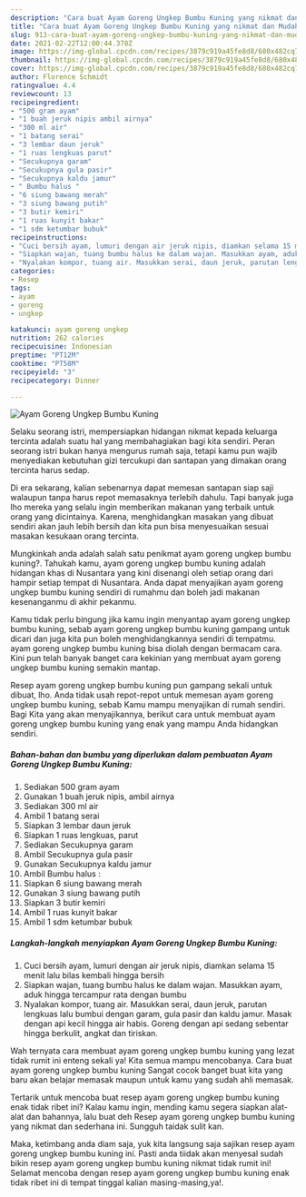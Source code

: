 ```yaml
---
description: "Cara buat Ayam Goreng Ungkep Bumbu Kuning yang nikmat dan Mudah Dibuat"
title: "Cara buat Ayam Goreng Ungkep Bumbu Kuning yang nikmat dan Mudah Dibuat"
slug: 913-cara-buat-ayam-goreng-ungkep-bumbu-kuning-yang-nikmat-dan-mudah-dibuat
date: 2021-02-22T12:00:44.378Z
image: https://img-global.cpcdn.com/recipes/3879c919a45fe8d8/680x482cq70/ayam-goreng-ungkep-bumbu-kuning-foto-resep-utama.jpg
thumbnail: https://img-global.cpcdn.com/recipes/3879c919a45fe8d8/680x482cq70/ayam-goreng-ungkep-bumbu-kuning-foto-resep-utama.jpg
cover: https://img-global.cpcdn.com/recipes/3879c919a45fe8d8/680x482cq70/ayam-goreng-ungkep-bumbu-kuning-foto-resep-utama.jpg
author: Florence Schmidt
ratingvalue: 4.4
reviewcount: 13
recipeingredient:
- "500 gram ayam"
- "1 buah jeruk nipis ambil airnya"
- "300 ml air"
- "1 batang serai"
- "3 lembar daun jeruk"
- "1 ruas lengkuas parut"
- "Secukupnya garam"
- "Secukupnya gula pasir"
- "Secukupnya kaldu jamur"
- " Bumbu halus "
- "6 siung bawang merah"
- "3 siung bawang putih"
- "3 butir kemiri"
- "1 ruas kunyit bakar"
- "1 sdm ketumbar bubuk"
recipeinstructions:
- "Cuci bersih ayam, lumuri dengan air jeruk nipis, diamkan selama 15 menit lalu bilas kembali hingga bersih"
- "Siapkan wajan, tuang bumbu halus ke dalam wajan. Masukkan ayam, aduk hingga tercampur rata dengan bumbu"
- "Nyalakan kompor, tuang air. Masukkan serai, daun jeruk, parutan lengkuas lalu bumbui dengan garam, gula pasir dan kaldu jamur. Masak dengan api kecil hingga air habis. Goreng dengan api sedang sebentar hingga berkulit, angkat dan tiriskan."
categories:
- Resep
tags:
- ayam
- goreng
- ungkep

katakunci: ayam goreng ungkep 
nutrition: 262 calories
recipecuisine: Indonesian
preptime: "PT12M"
cooktime: "PT58M"
recipeyield: "3"
recipecategory: Dinner

---
```



![Ayam Goreng Ungkep Bumbu Kuning](https://img-global.cpcdn.com/recipes/3879c919a45fe8d8/680x482cq70/ayam-goreng-ungkep-bumbu-kuning-foto-resep-utama.jpg)

Selaku seorang istri, mempersiapkan hidangan nikmat kepada keluarga tercinta adalah suatu hal yang membahagiakan bagi kita sendiri. Peran seorang istri bukan hanya mengurus rumah saja, tetapi kamu pun wajib menyediakan kebutuhan gizi tercukupi dan santapan yang dimakan orang tercinta harus sedap.

Di era  sekarang, kalian sebenarnya dapat memesan santapan siap saji walaupun tanpa harus repot memasaknya terlebih dahulu. Tapi banyak juga lho mereka yang selalu ingin memberikan makanan yang terbaik untuk orang yang dicintainya. Karena, menghidangkan masakan yang dibuat sendiri akan jauh lebih bersih dan kita pun bisa menyesuaikan sesuai masakan kesukaan orang tercinta. 



Mungkinkah anda adalah salah satu penikmat ayam goreng ungkep bumbu kuning?. Tahukah kamu, ayam goreng ungkep bumbu kuning adalah hidangan khas di Nusantara yang kini disenangi oleh setiap orang dari hampir setiap tempat di Nusantara. Anda dapat menyajikan ayam goreng ungkep bumbu kuning sendiri di rumahmu dan boleh jadi makanan kesenanganmu di akhir pekanmu.

Kamu tidak perlu bingung jika kamu ingin menyantap ayam goreng ungkep bumbu kuning, sebab ayam goreng ungkep bumbu kuning gampang untuk dicari dan juga kita pun boleh menghidangkannya sendiri di tempatmu. ayam goreng ungkep bumbu kuning bisa diolah dengan bermacam cara. Kini pun telah banyak banget cara kekinian yang membuat ayam goreng ungkep bumbu kuning semakin mantap.

Resep ayam goreng ungkep bumbu kuning pun gampang sekali untuk dibuat, lho. Anda tidak usah repot-repot untuk memesan ayam goreng ungkep bumbu kuning, sebab Kamu mampu menyajikan di rumah sendiri. Bagi Kita yang akan menyajikannya, berikut cara untuk membuat ayam goreng ungkep bumbu kuning yang enak yang mampu Anda hidangkan sendiri.

<!--inarticleads1-->

##### Bahan-bahan dan bumbu yang diperlukan dalam pembuatan Ayam Goreng Ungkep Bumbu Kuning:

1. Sediakan 500 gram ayam
1. Gunakan 1 buah jeruk nipis, ambil airnya
1. Sediakan 300 ml air
1. Ambil 1 batang serai
1. Siapkan 3 lembar daun jeruk
1. Siapkan 1 ruas lengkuas, parut
1. Sediakan Secukupnya garam
1. Ambil Secukupnya gula pasir
1. Gunakan Secukupnya kaldu jamur
1. Ambil  Bumbu halus :
1. Siapkan 6 siung bawang merah
1. Gunakan 3 siung bawang putih
1. Siapkan 3 butir kemiri
1. Ambil 1 ruas kunyit bakar
1. Ambil 1 sdm ketumbar bubuk




<!--inarticleads2-->

##### Langkah-langkah menyiapkan Ayam Goreng Ungkep Bumbu Kuning:

1. Cuci bersih ayam, lumuri dengan air jeruk nipis, diamkan selama 15 menit lalu bilas kembali hingga bersih
1. Siapkan wajan, tuang bumbu halus ke dalam wajan. Masukkan ayam, aduk hingga tercampur rata dengan bumbu
1. Nyalakan kompor, tuang air. Masukkan serai, daun jeruk, parutan lengkuas lalu bumbui dengan garam, gula pasir dan kaldu jamur. Masak dengan api kecil hingga air habis. Goreng dengan api sedang sebentar hingga berkulit, angkat dan tiriskan.




Wah ternyata cara membuat ayam goreng ungkep bumbu kuning yang lezat tidak rumit ini enteng sekali ya! Kita semua mampu mencobanya. Cara buat ayam goreng ungkep bumbu kuning Sangat cocok banget buat kita yang baru akan belajar memasak maupun untuk kamu yang sudah ahli memasak.

Tertarik untuk mencoba buat resep ayam goreng ungkep bumbu kuning enak tidak ribet ini? Kalau kamu ingin, mending kamu segera siapkan alat-alat dan bahannya, lalu buat deh Resep ayam goreng ungkep bumbu kuning yang nikmat dan sederhana ini. Sungguh taidak sulit kan. 

Maka, ketimbang anda diam saja, yuk kita langsung saja sajikan resep ayam goreng ungkep bumbu kuning ini. Pasti anda tiidak akan menyesal sudah bikin resep ayam goreng ungkep bumbu kuning nikmat tidak rumit ini! Selamat mencoba dengan resep ayam goreng ungkep bumbu kuning enak tidak ribet ini di tempat tinggal kalian masing-masing,ya!.

